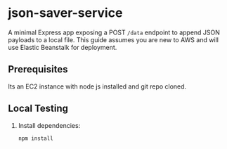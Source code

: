 # json-saver-service

A minimal Express app exposing a POST `/data` endpoint to append JSON payloads to a local file. This guide assumes you are new to AWS and will use Elastic Beanstalk for deployment.

## Prerequisites
Its an EC2 instance with node js installed and git repo cloned.

## Local Testing
1. Install dependencies:
   ```bash
   npm install